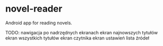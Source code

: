 # novel-reader
Android app for reading novels.

TODO:
nawigacja po nadrzędnych ekranach
ekran najnowszych tytułów
ekran wszystkich tytułów
ekran czytnika
ekran ustawień
lista źródeł

